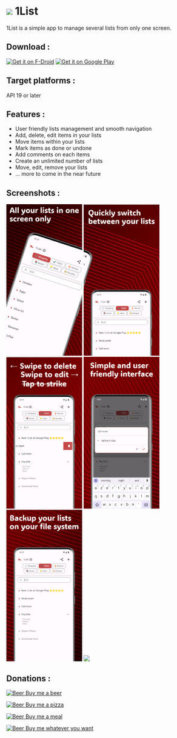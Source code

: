 # <img src="icon.png" width="32" /> 1List

1List is a simple app to manage several lists from only one screen.

## Download :
[<img src="https://fdroid.gitlab.io/artwork/badge/get-it-on.png"
     alt="Get it on F-Droid"
     height="80">](https://f-droid.org/packages/com.lolo.io.onelist/)
[<img src="https://play.google.com/intl/en_us/badges/images/generic/en-play-badge.png"
     alt="Get it on Google Play"
     height="80">](https://play.google.com/store/apps/details?id=com.lolo.io.onelist)

## Target platforms :

API 19 or later

## Features :

-   User friendly lists management and smooth navigation
-   Add, delete, edit items in your lists
-   Move items within your lists
-   Mark items as done or undone
-   Add comments on each items
-   Create an unlimited number of lists
-   Move, edit, remove your lists
-   ... more to come in the near future

## Screenshots :

<img src="fastlane/metadata/android/en-US/images/phoneScreenshots/screen1.png" width="200" /> <img src="fastlane/metadata/android/en-US/images/phoneScreenshots/screen2.png" width="200" /> <img src="fastlane/metadata/android/en-US/images/phoneScreenshots/screen3.png" width="200" /> <img src="fastlane/metadata/android/en-US/images/phoneScreenshots/screen4.png" width="200" /> <img src="fastlane/metadata/android/en-US/images/phoneScreenshots/screen5.png" width="200" /> <img src="fastlane/metadata/android/en-US/images/phoneScreenshots/screen6.png" width="200" />

## Donations :

[<img src="https://image.flaticon.com/icons/svg/931/931949.svg?sanitize=true"
     alt="Beer"
     height="20"> Buy me a beer](https://www.paypal.me/loicteyssier/5)

[<img src="https://image.flaticon.com/icons/svg/1404/1404894.svg?sanitize=true"
     alt="Beer"
     height="20"> Buy me a pizza](https://www.paypal.me/loicteyssier/10)

[<img src="https://image.flaticon.com/icons/svg/2424/2424721.svg?sanitize=true"
     alt="Beer"
     height="20"> Buy me a meal](https://www.paypal.me/loicteyssier/20)

[<img src="https://image.flaticon.com/icons/svg/535/535183.svg?sanitize=true"
     alt="Beer"
     height="20"> Buy me whatever you want](https://www.paypal.me/loicteyssier)
